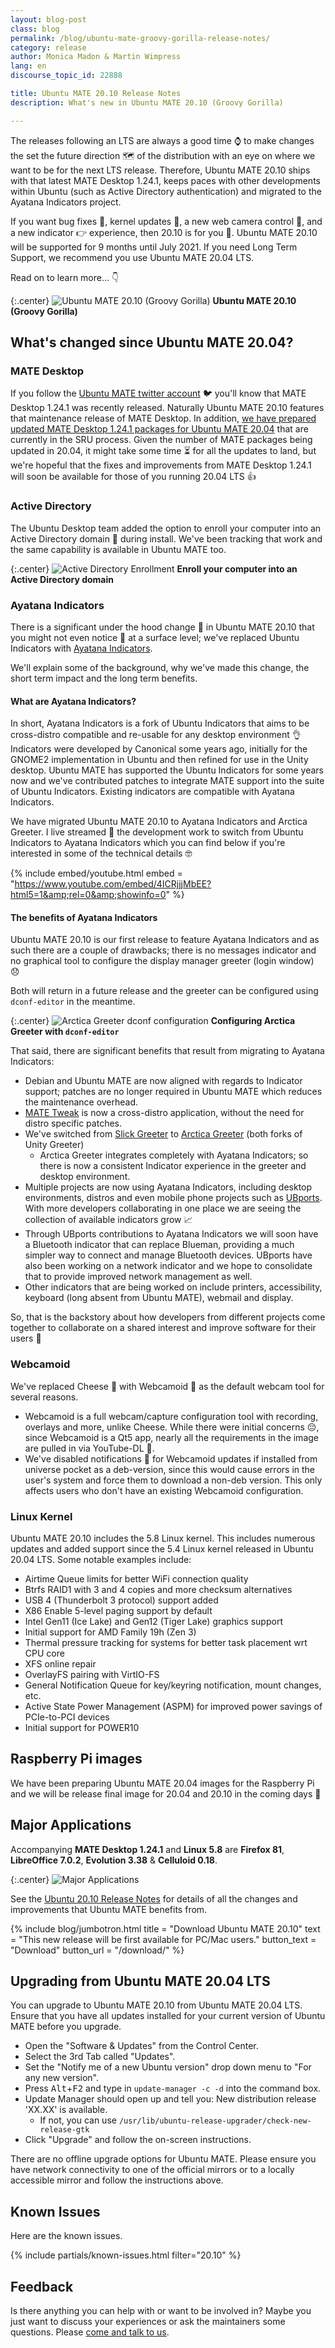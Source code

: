```yaml
---
layout: blog-post
class: blog
permalink: /blog/ubuntu-mate-groovy-gorilla-release-notes/
category: release
author: Monica Madon & Martin Wimpress
lang: en
discourse_topic_id: 22888

title: Ubuntu MATE 20.10 Release Notes
description: What's new in Ubuntu MATE 20.10 (Groovy Gorilla)

---
```


The releases following an LTS are always a good time ⌚ to make changes the set
the future direction 🗺️ of the distribution with an eye on where we want to be for
the next LTS release. Therefore, Ubuntu MATE 20.10 ships with that latest MATE
Desktop 1.24.1, keeps paces with other developments within Ubuntu (such as
Active Directory authentication) and migrated to the Ayatana Indicators project.

If you want bug fixes :bug:, kernel updates :corn:, a new web camera control :movie_camera:,
and a new indicator :point_right: experience, then 20.10 is for you :tada:. Ubuntu MATE 20.10
will be supported for 9 months until July 2021. If you need Long Term
Support, we recommend you use Ubuntu MATE 20.04 LTS.

Read on to learn more... :point_down:

{:.center}
![Ubuntu MATE 20.10 (Groovy Gorilla)](/images/blog/groovy/groovy-gorilla-desktop.png)
**Ubuntu MATE 20.10 (Groovy Gorilla)**

## What's changed since Ubuntu MATE 20.04?

### MATE Desktop

If you follow the [Ubuntu MATE twitter account](https://twitter.com/ubuntu_mate) 🐦
you'll know that MATE Desktop 1.24.1 was recently released. Naturally Ubuntu
MATE 20.10 features that maintenance release of MATE Desktop. In addition, [we
have prepared updated MATE Desktop 1.24.1 packages for Ubuntu MATE 20.04](https://pad.lv/1891891)
that are currently in the SRU process. Given the number of MATE packages being
updated in 20.04, it might take some time ⏳ for all the updates to land, but
we're hopeful that the fixes and improvements from MATE Desktop 1.24.1 will
soon be available for those of you running 20.04 LTS 👍

### Active Directory

The Ubuntu Desktop team added the option to enroll your computer into an
Active Directory domain 🔑 during install. We've been tracking that work and the
same capability is available in Ubuntu MATE too.

{:.center}
![Active Directory Enrollment](/images/blog/groovy/active-directory.png)
**Enroll your computer into an Active Directory domain**

### Ayatana Indicators

There is a significant under the hood change 🔧 in Ubuntu MATE 20.10 that you
might not even notice 👀 at a surface level; we've replaced Ubuntu Indicators
with [Ayatana Indicators](https://github.com/AyatanaIndicators).

We'll explain some of the background, why we've made this change, the short
term impact and the long term benefits.

#### What are Ayatana Indicators?

In short, Ayatana Indicators is a fork of Ubuntu Indicators that aims to be
cross-distro compatible and re-usable for any desktop environment 👌 Indicators
were developed by Canonical some years ago, initially for the GNOME2
implementation in Ubuntu and then refined for use in the Unity desktop. Ubuntu
MATE has supported the Ubuntu Indicators for some years now and we've contributed
patches to integrate MATE support into the suite of Ubuntu Indicators. Existing
indicators are compatible with Ayatana Indicators.

We have migrated Ubuntu MATE 20.10 to Ayatana Indicators and Arctica Greeter. I
live streamed 📡 the development work to switch from Ubuntu Indicators to
Ayatana Indicators which you can find below if you're interested in some of the
technical details 🤓

{% include embed/youtube.html
    embed = "https://www.youtube.com/embed/4ICRjjjMbEE?html5=1&amp;rel=0&amp;showinfo=0"
%}

#### The benefits of Ayatana Indicators

Ubuntu MATE 20.10 is our first release to feature Ayatana Indicators and as
such there are a couple of drawbacks; there is no messages indicator and no
graphical tool to configure the display manager greeter (login window) 😞

Both will return in a future release and the greeter can be configured
using `dconf-editor` in the meantime.

{:.center}
![Arctica Greeter dconf configuration](/images/blog/groovy/arctica-greeter-dconf.png)
**Configuring Arctica Greeter with `dconf-editor`**

That said, there are significant benefits that result from migrating to Ayatana
Indicators:

  * Debian and Ubuntu MATE are now aligned with regards to Indicator support; patches are no longer required in Ubuntu MATE which reduces the maintenance overhead.
  * [MATE Tweak](https://github.com/ubuntu-mate/mate-tweak) is now a cross-distro application, without the need for distro specific patches.
  * We've switched from [Slick Greeter](https://github.com/linuxmint/slick-greeter) to [Arctica Greeter](https://github.com/ArcticaProject/arctica-greeter) (both forks of Unity Greeter)
    * Arctica Greeter integrates completely with Ayatana Indicators; so there is now a consistent Indicator experience in the greeter and desktop environment.
  * Multiple projects are now using Ayatana Indicators, including desktop environments, distros and even mobile phone projects such as [UBports](https://ubports.com/). With more developers collaborating in one place we are seeing the collection of available indicators grow 📈
  * Through UBports contributions to Ayatana Indicators we will soon have a Bluetooth indicator that can replace Blueman, providing a much simpler way to connect and manage Bluetooth devices. UBports have also been working on a network indicator and we hope to consolidate that to provide improved network management as well.
  * Other indicators that are being worked on include printers, accessibility, keyboard (long absent from Ubuntu MATE), webmail and display.

So, that is the backstory about how developers from different projects come together to collaborate on a shared interest and improve software for their users 💪

### Webcamoid

We've replaced Cheese :cheese: with Webcamoid :movie_camera: as the default webcam tool for
several reasons.

  * Webcamoid is a full webcam/capture configuration tool with recording, overlays and more, unlike Cheese. While there were initial concerns :pensive:, since
Webcamoid is a Qt5 app, nearly all the requirements in the image are pulled in via YouTube-DL :tada:.
  * We've disabled notifications :bell: for Webcamoid updates if installed from universe pocket as a deb-version, since this would cause errors in the  user's system and force them to download a non-deb version. This only affects users who don't have an existing Webcamoid configuration.

### Linux Kernel

Ubuntu MATE 20.10 includes the 5.8 Linux kernel. This includes numerous
updates and added support since the 5.4 Linux kernel released in
Ubuntu 20.04 LTS. Some notable examples include:

* Airtime Queue limits for better WiFi connection quality
* Btrfs RAID1 with 3 and 4 copies and more checksum alternatives
* USB 4 (Thunderbolt 3 protocol) support added
* X86 Enable 5-level paging support by default
* Intel Gen11 (Ice Lake) and Gen12 (Tiger Lake) graphics support
* Initial support for AMD Family 19h (Zen 3)
* Thermal pressure tracking for systems for better task placement wrt CPU core
* XFS online repair
* OverlayFS pairing with VirtIO-FS
* General Notification Queue for key/keyring notification, mount changes, etc.
* Active State Power Management (ASPM) for improved power savings of PCIe-to-PCI devices
* Initial support for POWER10

## Raspberry Pi images

We have been preparing Ubuntu MATE 20.04 images for the Raspberry Pi and
we will be release final image for 20.04 and 20.10 in the coming days 🙂

## Major Applications

Accompanying **MATE Desktop 1.24.1** and **Linux 5.8** are **Firefox
81**, **LibreOffice 7.0.2**, **Evolution 3.38** & **Celluloid 0.18**.

{:.center}
![Major Applications](/images/blog/groovy/versions.png)

See the [Ubuntu 20.10 Release Notes](https://discourse.ubuntu.com/t/groovy-gorilla-release-notes/15533)
for details of all the changes and improvements that Ubuntu MATE benefits from.

{% include blog/jumbotron.html
    title = "Download Ubuntu MATE 20.10"
    text = "This new release will be first available for PC/Mac users."
    button_text = "Download"
    button_url = "/download/"
%}

## Upgrading from Ubuntu MATE 20.04 LTS

You can upgrade to Ubuntu MATE 20.10 from Ubuntu MATE 20.04 LTS. Ensure that you
have all updates installed for your current version of Ubuntu MATE before you
upgrade.

  * Open the "Software & Updates" from the Control Center.
  * Select the 3rd Tab called "Updates".
  * Set the "Notify me of a new Ubuntu version" drop down menu to "For any new version".
  * Press <kbd>Alt</kbd>+<kbd>F2</kbd> and type in `update-manager -c -d` into the command box.
  * Update Manager should open up and tell you: New distribution release 'XX.XX' is available.
    * If not, you can use `/usr/lib/ubuntu-release-upgrader/check-new-release-gtk`
  * Click "Upgrade" and follow the on-screen instructions.

There are no offline upgrade options for Ubuntu MATE. Please ensure you have
network connectivity to one of the official mirrors or to a locally accessible
mirror and follow the instructions above.


## Known Issues

Here are the known issues.

{% include partials/known-issues.html filter="20.10" %}


## Feedback

Is there anything you can help with or want to be involved in? Maybe you just
want to discuss your experiences or ask the maintainers some questions. Please
[come and talk to us](https://ubuntu-mate.community/).

